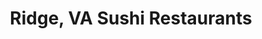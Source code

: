 ---
layout: city
title: Ridge, VA Sushi Restaurants
permalink: /virginia/ridge/
stateAbbr: VA
stateName: Virginia
cityName: Ridge
---